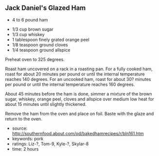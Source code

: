 Jack Daniel's Glazed Ham
------------------------

- 4 to 6 pound ham
<!-- -->
- 1/3 cup brown sugar
- 1/3 cup whiskey
- 1 tablespoon finely grated orange peel
- 1/8 teaspoon ground cloves
- 1/4 teaspoon ground allspice

Preheat oven to 325 degrees.

Roast ham uncovered on a rack in a roasting pan.  For a fully cooked
ham, roast for about 20 minutes per pound or until the internal
temperature reaches 140 degrees.  For an uncooked ham, roast for about
30? minutes per pound or until the internal temperature reaches 160
degrees.

About 45 minutes before the ham is done, simmer a mixture of the brown
sugar, whiskey, orange peel, cloves and allspice over medium low heat
for about 15 minutes until slightly thickened.

Remove the ham from the oven and place on foil.  Baste with the glaze
and return to the oven.

- source: http://southernfood.about.com/od/bakedhamrecipes/r/bln161.htm
- keywords: pork
- ratings: Liz-?, Tom-9, Kyle-?, Skylar-8
- time: 2 hours
